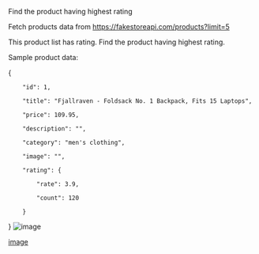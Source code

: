 Find the product having highest rating


Fetch products data from  https://fakestoreapi.com/products?limit=5

This product list has rating. Find the product having highest rating. 


Sample product data: 

{

        "id": 1,

        "title": "Fjallraven - Foldsack No. 1 Backpack, Fits 15 Laptops",

        "price": 109.95,

        "description": "",

        "category": "men's clothing",

        "image": "",

        "rating": {

            "rate": 3.9,

            "count": 120

        }

}
![image](https://github.com/AswathyMS96/ProducT-data/assets/146731424/42237145-a6bb-498f-a7ae-dae3a5ead9ab)


[image](https://github.com/AswathyMS96/ProducT-data/assets/146731424/3bcfb3cb-5aca-4a7d-913a-4808111e37cc)
